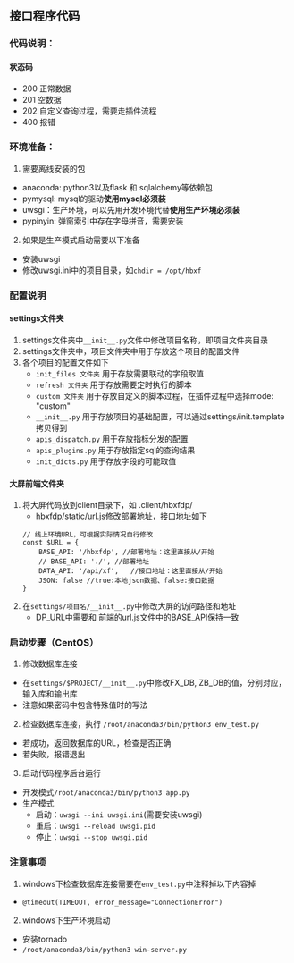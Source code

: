 ## 接口程序代码
### 代码说明：
#### 状态码
- 200 正常数据
- 201 空数据
- 202 自定义查询过程，需要走插件流程
- 400 报错
### 环境准备：
1. 需要离线安装的包
- anaconda: python3以及flask 和 sqlalchemy等依赖包
- pymysql: mysql的驱动**使用mysql必须装**
- uwsgi：生产环境，可以先用开发环境代替**使用生产环境必须装**
- pypinyin: 弹窗索引中存在字母拼音，需要安装

2. 如果是生产模式启动需要以下准备
- 安装uwsgi
- 修改uwsgi.ini中的项目目录，如`chdir = /opt/hbxf`

### 配置说明
#### settings文件夹
1. settings文件夹中`__init__.py`文件中修改项目名称，即项目文件夹目录
2. settings文件夹中，项目文件夹中用于存放这个项目的配置文件
3. 各个项目的配置文件如下
    - `init_files 文件夹`  用于存放需要联动的字段取值
    - `refresh 文件夹`     用于存放需要定时执行的脚本
    - `custom 文件夹`      用于存放自定义的脚本过程，在插件过程中选择mode: "custom"
    - `__init__.py`       用于存放项目的基础配置，可以通过settings/init.template拷贝得到
    - `apis_dispatch.py`  用于存放指标分发的配置
    - `apis_plugins.py`   用于存放指定sql的查询结果
    - `init_dicts.py`     用于存放字段的可能取值

#### 大屏前端文件夹
1. 将大屏代码放到client目录下，如 .client/hbxfdp/
    - hbxfdp/static/url.js修改部署地址，接口地址如下
    ~~~
   // 线上环境URL，可根据实际情况自行修改
    const $URL = {
        BASE_API: '/hbxfdp', //部署地址：这里直接从/开始
        // BASE_API: './', //部署地址
        DATA_API: '/api/xf',   //接口地址：这里直接从/开始
        JSON: false //true:本地json数据、false:接口数据
    }
    ~~~
2. 在`settings/项目名/__init__.py`中修改大屏的访问路径和地址
    - DP_URL中需要和 前端的url.js文件中的BASE_API保持一致

### 启动步骤（CentOS）
1. 修改数据库连接
- 在`settings/$PROJECT/__init__.py`中修改FX_DB, ZB_DB的值，分别对应，输入库和输出库
- 注意如果密码中包含特殊值时的写法

2. 检查数据库连接，执行
`/root/anaconda3/bin/python3 env_test.py`
- 若成功，返回数据库的URL，检查是否正确
- 若失败，报错退出

3. 启动代码程序后台运行
- 开发模式`/root/anaconda3/bin/python3 app.py`
- 生产模式
    - 启动：`uwsgi --ini uwsgi.ini`(需要安装uwsgi)
    - 重启：`uwsgi --reload uwsgi.pid`
    - 停止：`uwsgi --stop uwsgi.pid`

### 注意事项
1. windows下检查数据库连接需要在`env_test.py`中注释掉以下内容掉
- `@timeout(TIMEOUT, error_message="ConnectionError")`
2. windows下生产环境启动
- 安装tornado
- `/root/anaconda3/bin/python3 win-server.py`